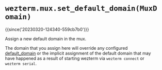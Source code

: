 # `wezterm.mux.set_default_domain(MuxDomain)`

{{since('20230320-124340-559cb7b0')}}

Assign a new default domain in the mux.

The domain that you assign here will override any configured
[default_domain](../config/default_domain.md) or the implicit assignment of the
default domain that may have happened as a result of starting wezterm via
`wezterm connect` or `wezterm serial`.
